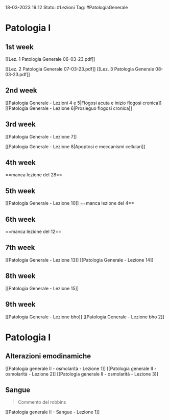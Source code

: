 18-03-2023 19:12
Stato: #Lezioni
Tag: #PatologiaGenerale 

# Patologia I
## 1st week
[[Lez. 1 Patologia Generale 06-03-23.pdf]]

[[Lez. 2 Patologia Generale 07-03-23.pdf]]
[[Lez. 3 Patologia Generale 08-03-23.pdf]]

## 2nd week

[[Patologia Generale - Lezioni 4 e 5|Flogosi acuta e inizio flogosi cronica]]
[[Patologia Generale - Lezione 6|Prosieguo flogosi cronica]]

## 3rd week
[[Patologia Generale - Lezione 7]]

[[Patologia Generale - Lezione 8|Apoptosi e meccanismi cellulari]]

## 4th week

==manca lezione del 28==


## 5th week
[[Patologia Generale - Lezione 10]]
==manca lezione del 4==

## 6th week
==manca lezione del 12==



## 7th week
[[Patologia Generale - Lezione 13]]
[[Patologia Generale - Lezione 14]]

## 8th week
[[Patologia Generale - Lezione 15]]


## 9th week
[[Patologia Generale - Lezione bho]]
[[Patologia Generale - Lezione bho 2]]

# Patologia I
## Alterazioni emodinamiche
[[Patologia generale II - osmolarità - Lezione 1]]
[[Patologia generale II - osmolarità - Lezione 2]]
[[Patologia generale II - osmolarità - Lezione 3]]

## Sangue
> Commento del robbins

[[Patologia generale II - Sangue - Lezione 1]] 